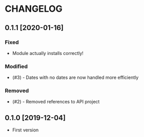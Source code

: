 # CHANGELOG

## 0.1.1 [2020-01-16]

### Fixed

* Module actually installs correctly!

### Modified

* (#3) - Dates with no dates are now handled more efficiently
 
### Removed

* (#2) - Removed references to API project

## 0.1.0 [2019-12-04]

* First version
